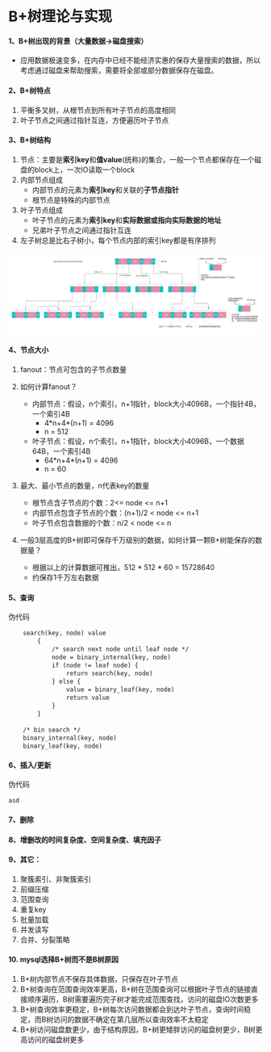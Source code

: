 # B+树理论与实现
#### 1、B+树出现的背景（大量数据->磁盘搜索）
* 应用数据极速变多，在内存中已经不能经济实惠的保存大量搜索的数据，所以考虑通过磁盘来帮助搜索，需要将全部或部分数据保存在磁盘。

#### 2、B+树特点

1. 平衡多叉树，从根节点到所有叶子节点的高度相同
1. 叶子节点之间通过指针互连，方便遍历叶子节点
#### 3、B+树结构
1. 节点：主要是**索引key**和**值value**(统称)的集合，一般一个节点都保存在一个磁盘的block上，一次IO读取一个block
1. 内部节点组成
    * 内部节点的元素为**索引key**和关联的**子节点指针**
    * 根节点是特殊的内部节点
1. 叶子节点组成
    * 叶子节点的元素为**索引key**和**实际数据或指向实际数据的地址**
    * 兄弟叶子节点之间通过指针互连
1. 左子树总是比右子树小，每个节点内部的索引key都是有序排列


![B+树数据结构图示](./btree.png)

#### 4、节点大小
1. fanout：节点可包含的子节点数量
1. 如何计算fanout？
    * 内部节点：假设，n个索引，n+1指针，block大小4096B，一个指针4B，一个索引4B
        * 4\*n+4\*(n+1) = 4096
        * n = 512
    * 叶子节点：假设，n个索引，n+1指针，block大小4096B，一个数据64B，一个索引4B
        * 64\*n+4\*(n+1) = 4096
        * n = 60
1. 最大、最小节点的数量，n代表key的数量
    * 根节点含子节点的个数：2<= node <= n+1
    * 内部节点包含子节点的个数：(n+1)/2 < node <= n+1
    * 叶子节点包含数据的个数：n/2 < node <= n

1. 一般3层高度的B+树即可保存千万级别的数据，如何计算一颗B+树能保存的数据量？
    * 根据以上的计算数据可推出，512 * 512 * 60 = 15728640
    * 约保存1千万左右数据

#### 5、查询
伪代码
```
    search(key, node) value
        {
            /* search next node until leaf node */
            node = binary_internal(key, node)
            if (node != leaf node) {
                return search(key, node)
            } else {
                value = binary_leaf(key, node)
                return value
            }
        }
    
    /* bin search */
    binary_internal(key, node)
    binary_leaf(key, node)
```

#### 6、插入/更新
伪代码
```
asd
```

#### 7、删除
#### 8、增删改的时间复杂度、空间复杂度、填充因子
#### 9、其它：
1. 聚簇索引、非聚簇索引
1. 前缀压缩
1. 范围查询
1. 重复key
1. 批量加载
1. 并发读写
1. 合并、分裂策略

#### 10. mysql选择B+树而不是B树原因
1. B+树内部节点不保存具体数据，只保存在叶子节点
1. B+树查询在范围查询效率更高，B+树在范围查询可以根据叶子节点的链接直接顺序遍历，B树需要遍历完子树才能完成范围查找，访问的磁盘IO次数更多
1. B+树查询效率更稳定，B+树每次访问数据都会到达叶子节点，查询时间稳定，而B树访问的数据不确定在第几层所以查询效率不太稳定
1. B+树访问磁盘数更少，由于结构原因，B+树更矮胖访问的磁盘树更少，B树更高访问的磁盘树更多